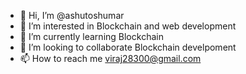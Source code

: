 - 👋 Hi, I’m @ashutoshumar
- 👀 I’m interested in Blockchain and web development
- 🌱 I’m currently learning Blockchain
- 💞️ I’m looking to collaborate Blockchain develpoment
- 📫 How to reach me viraj28300@gmail.com

<!---
ashutoshumar/ashutoshumar is a ✨ special ✨ repository because its `README.md` (this file) appears on your GitHub profile.
You can click the Preview link to take a look at your changes.
--->
